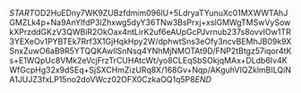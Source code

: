 $START$OD2HuEDny7WK9ZUBzfdmim096lU+5LdryaTYunuXc01MXWWTAhJGMZLk4p+Na9AnYlfdP3lZhxwg5dyY36TNw3BsPrxj+xslGMWgTMSwVySowkXPrzddGKzV3QWBiR2OkOax4ntLirK2uf6eAUpGcPJvrnub237s8ovvIOw1TR3YEXeOv1PYBTEk7Rrf3X1GjHqkHpy2W/dphwtSns3eOfy3ncvBEMhJB09k9XSnxZuwO6aB9R5YTQQKAwIlSnNsq4YNhMjNMOTAt9D/FNP2tBtgz57iqor4tKs+E1WQpUc8VMk2eVcjFrzTrCUHAtcWt/yo8CLEqSbSOkjqMAx+DLdb6Iv4KWfGcpHg32x9dSEq+SjSXCHmZizURq8X/168Gv+Nqp/AKguhVIQZklmBILQiNA1JUJZ3fxLP15no2doVWcz02OFX0CzkaOQ1q5P8$END$